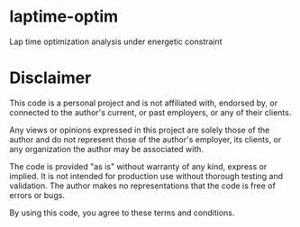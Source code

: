 # laptime-optim
Lap time optimization analysis under energetic constraint

# Disclaimer
This code is a personal project and is not affiliated with, endorsed by, or connected to the author's current, or past employers, or any of their clients. 

Any views or opinions expressed in this project are solely those of the author and do not represent those of the author's employer, its clients, or any organization the author may be associated with.

The code is provided "as is" without warranty of any kind, express or implied. It is not intended for production use without thorough testing and validation. The author makes no representations that the code is free of errors or bugs.

By using this code, you agree to these terms and conditions.
